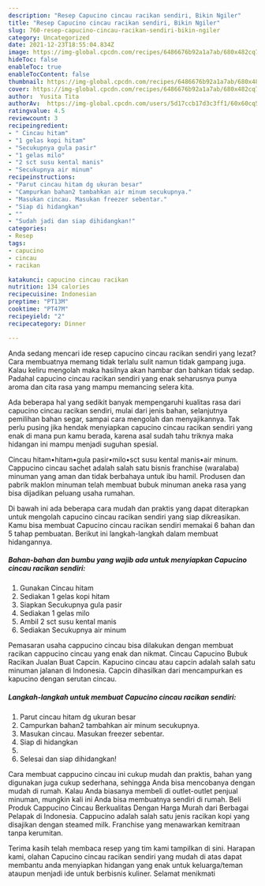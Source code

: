 ```yaml
---
description: "Resep Capucino cincau racikan sendiri, Bikin Ngiler"
title: "Resep Capucino cincau racikan sendiri, Bikin Ngiler"
slug: 760-resep-capucino-cincau-racikan-sendiri-bikin-ngiler
category: Uncategorized
date: 2021-12-23T18:55:04.834Z
image: https://img-global.cpcdn.com/recipes/6486676b92a1a7ab/680x482cq70/capucino-cincau-racikan-sendiri-foto-resep-utama.jpg
hideToc: false
enableToc: true
enableTocContent: false
thumbnail: https://img-global.cpcdn.com/recipes/6486676b92a1a7ab/680x482cq70/capucino-cincau-racikan-sendiri-foto-resep-utama.jpg
cover: https://img-global.cpcdn.com/recipes/6486676b92a1a7ab/680x482cq70/capucino-cincau-racikan-sendiri-foto-resep-utama.jpg
author:  Yusita Tita
authorAv:  https://img-global.cpcdn.com/users/5d17ccb17d3c3ff1/60x60cq50/avatar.jpg
ratingvalue: 4.5
reviewcount: 3
recipeingredient:
- " Cincau hitam"
- "1 gelas kopi hitam"
- "Secukupnya gula pasir"
- "1 gelas milo"
- "2 sct susu kental manis"
- "Secukupnya air minum"
recipeinstructions:
- "Parut cincau hitam dg ukuran besar"
- "Campurkan bahan2 tambahkan air minum secukupnya."
- "Masukan cincau. Masukan freezer sebentar."
- "Siap di hidangkan"
- ""
- "Sudah jadi dan siap dihidangkan!"
categories:
- Resep
tags:
- capucino
- cincau
- racikan

katakunci: capucino cincau racikan 
nutrition: 134 calories
recipecuisine: Indonesian
preptime: "PT13M"
cooktime: "PT47M"
recipeyield: "2"
recipecategory: Dinner

---
```



Anda sedang mencari ide resep capucino cincau racikan sendiri yang lezat? Cara membuatnya memang tidak terlalu sulit namun tidak gampang juga. Kalau keliru mengolah maka hasilnya akan hambar dan bahkan tidak sedap. Padahal capucino cincau racikan sendiri yang enak seharusnya punya aroma dan cita rasa yang mampu memancing selera kita.


Ada beberapa hal yang sedikit banyak mempengaruhi kualitas rasa dari capucino cincau racikan sendiri, mulai dari jenis bahan, selanjutnya pemilihan bahan segar, sampai cara mengolah dan menyajikannya. Tak perlu pusing jika hendak menyiapkan capucino cincau racikan sendiri yang enak di mana pun kamu berada, karena asal sudah tahu triknya maka hidangan ini mampu menjadi suguhan spesial.

Cincau hitam•hitam•gula pasir•milo•sct susu kental manis•air minum. Cappucino cincau sachet adalah salah satu bisnis franchise (waralaba) minuman yang aman dan tidak berbahaya untuk ibu hamil. Produsen dan pabrik maklon minuman telah membuat bubuk minuman aneka rasa yang bisa dijadikan peluang usaha rumahan.


Di bawah ini ada beberapa cara mudah dan praktis yang dapat diterapkan untuk mengolah capucino cincau racikan sendiri yang siap dikreasikan. Kamu bisa membuat Capucino cincau racikan sendiri memakai 6 bahan dan 5 tahap pembuatan. Berikut ini langkah-langkah dalam membuat hidangannya.

<!--inarticleads1-->

##### Bahan-bahan dan bumbu yang wajib ada untuk menyiapkan Capucino cincau racikan sendiri:

1. Gunakan  Cincau hitam
1. Sediakan 1 gelas kopi hitam
1. Siapkan Secukupnya gula pasir
1. Sediakan 1 gelas milo
1. Ambil 2 sct susu kental manis
1. Sediakan Secukupnya air minum


Pemasaran usaha cappucino cincau bisa dilakukan dengan membuat racikan cappucino cincau yang enak dan nikmat. Cincau Capucino Bubuk Racikan Jualan Buat Capcin. Kapucino cincau atau capcin adalah salah satu minuman jalanan di Indonesia. Capcin dihasilkan dari mencampurkan es kapucino dengan serutan cincau. 

<!--inarticleads2-->

##### Langkah-langkah untuk membuat Capucino cincau racikan sendiri:

1. Parut cincau hitam dg ukuran besar
1. Campurkan bahan2 tambahkan air minum secukupnya.
1. Masukan cincau. Masukan freezer sebentar.
1. Siap di hidangkan
1. 
1. Selesai dan siap dihidangkan!

Cara membuat cappucino cincau ini cukup mudah dan praktis, bahan yang digunakan juga cukup sederhana, sehingga Anda bisa mencobanya dengan mudah di rumah. Kalau Anda biasanya membeli di outlet-outlet penjual minuman, mungkin kali ini Anda bisa membuatnya sendiri di rumah. Beli Produk Cappucino Cincau Berkualitas Dengan Harga Murah dari Berbagai Pelapak di Indonesia. Cappucino adalah salah satu jenis racikan kopi yang disajikan dengan steamed milk. Franchise yang menawarkan kemitraan tanpa kerumitan. 

Terima kasih telah membaca resep yang tim kami tampilkan di sini. Harapan kami, olahan Capucino cincau racikan sendiri yang mudah di atas dapat membantu anda menyiapkan hidangan yang enak untuk keluarga/teman ataupun menjadi ide untuk berbisnis kuliner. Selamat menikmati
